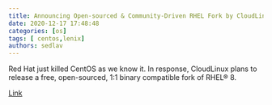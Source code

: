 ```yaml
---
title: Announcing Open-sourced & Community-Driven RHEL Fork by CloudLinux
date: 2020-12-17 17:48:48
categories: [os]
tags: [ centos,lenix]
authors: sedlav
---
```


Red Hat just killed CentOS as we know it. In response, CloudLinux plans to release a free, open-sourced, 1:1 binary compatible fork of RHEL® 8.

[Link](https://blog.cloudlinux.com/announcing-open-sourced-community-driven-rhel-fork-by-cloudlinux)
